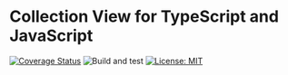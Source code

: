 # Collection View for TypeScript and JavaScript

[![Coverage Status](https://coveralls.io/repos/github/Smoren/array-view-ts/badge.svg?branch=master&rand=123)](https://coveralls.io/github/Smoren/array-view-ts?branch=master)
![Build and test](https://github.com/Smoren/array-view-ts/actions/workflows/test_master.yml/badge.svg)
[![License: MIT](https://img.shields.io/badge/License-MIT-yellow.svg)](https://opensource.org/licenses/MIT)

